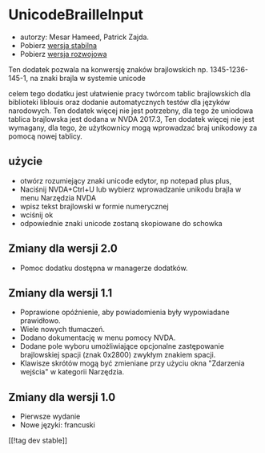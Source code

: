 # UnicodeBrailleInput #

* autorzy: Mesar Hameed, Patrick Zajda.
* Pobierz [wersja stabilna][1]
* Pobierz [wersja rozwojowa][2]

Ten dodatek pozwala na konwersję znaków brajlowskich np. 1345-1236-145-1, na
znaki brajla w systemie unicode

celem tego dodatku jest ułatwienie pracy twórcom tablic brajlowskich dla
biblioteki liblouis oraz dodanie automatycznych testów dla języków
narodowych. Ten dodatek więcej nie jest potrzebny, dla tego że uniodowa
tablica brajlowska jest dodana w NVDA 2017.3, Ten dodatek więcej nie jest
wymagany, dla tego, że użytkownicy mogą wprowadzać braj unikodowy za pomocą
nowej tablicy.

## użycie ##

* otwórz rozumiejący znaki unicode edytor, np notepad plus plus,
* Naciśnij NVDA+Ctrl+U lub wybierz wprowadzanie unikodu brajla w menu
  Narzędzia NVDA
* wpisz tekst brajlowski w formie numerycznej
* wciśnij ok
* odpowiednie znaki unicode zostaną skopiowane do schowka

## Zmiany dla wersji 2.0 ##

* Pomoc dodatku dostępna w managerze dodatków.

## Zmiany dla wersji 1.1 ##

* Poprawione opóźnienie, aby powiadomienia były wypowiadane prawidłowo.
* Wiele nowych tłumaczeń.
* Dodano dokumentację w menu pomocy NVDA.
* Dodane pole wyboru umożliwiające opcjonalne zastępowanie brajlowskiej
  spacji (znak 0x2800) zwykłym znakiem spacji.
* Klawisze skrótów mogą być zmieniane przy użyciu okna "Zdarzenia wejścia" w
  kategorii Narzędzia.

## Zmiany dla wersji 1.0 ##

* Pierwsze wydanie
* Nowe języki: francuski

[[!tag dev stable]]

[1]: https://addons.nvda-project.org/files/get.php?file=ubi

[2]: https://addons.nvda-project.org/files/get.php?file=ubi-dev
